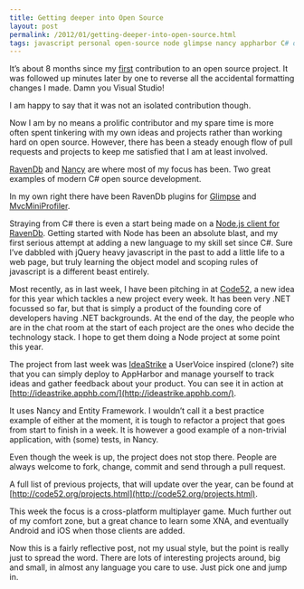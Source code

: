 ```yaml
---
title: Getting deeper into Open Source
layout: post
permalink: /2012/01/getting-deeper-into-open-source.html
tags: javascript personal open-source node glimpse nancy appharbor C# dotnet
---
```



It’s about 8 months since my [first](https://github.com/csainty/ravendb/commit/852a65cf300fa86a6ec69ee61f63b1841333bddf) contribution to an open source project. It was followed up minutes later by one to reverse all the accidental formatting changes I made. Damn you Visual Studio!  
 
I am happy to say that it was not an isolated contribution though.  
 
Now I am by no means a prolific contributor and my spare time is more often spent tinkering with my own ideas and projects rather than working hard on open source. However, there has been a steady enough flow of pull requests and projects to keep me satisfied that I am at least involved.  
 
[RavenDb](https://github.com/ravendb/ravendb) and [Nancy](https://github.com/NancyFx/Nancy) are where most of my focus has been. Two great examples of modern C# open source development.  
 
In my own right there have been RavenDb plugins for [Glimpse](https://github.com/csainty/Glimpse.RavenDb) and [MvcMiniProfiler](https://github.com/csainty/MvcMiniProfiler.RavenDb).  
 
Straying from C# there is even a start being made on a [Node.js client for RavenDb](https://github.com/csainty/node-raven). Getting started with Node has been an absolute blast, and my first serious attempt at adding a new language to my skill set since C#. Sure I’ve dabbled with jQuery heavy javascript in the past to add a little life to a web page, but truly learning the object model and scoping rules of javascript is a different beast entirely.  
 
Most recently, as in last week, I have been pitching in at [Code52](http://code52.org/), a new idea for this year which tackles a new project every week. It has been very .NET focussed so far, but that is simply a product of the founding core of developers having .NET backgrounds. At the end of the day, the people who are in the chat room at the start of each project are the ones who decide the technology stack. I hope to get them doing a Node project at some point this year.  
 
The project from last week was [IdeaStrike](https://github.com/Code52/Ideastrike) a UserVoice inspired (clone?) site that you can simply deploy to AppHarbor and manage yourself to track ideas and gather feedback about your product. You can see it in action at [http://ideastrike.apphb.com/](http://ideastrike.apphb.com/).  
 
It uses Nancy and Entity Framework. I wouldn’t call it a best practice example of either at the moment, it is tough to refactor a project that goes from start to finish in a week. It is however a good example of a non-trivial application, with (some) tests, in Nancy.  
 
Even though the week is up, the project does not stop there. People are always welcome to fork, change, commit and send through a pull request.  
 
A full list of previous projects, that will update over the year, can be found at [http://code52.org/projects.html](http://code52.org/projects.html).  
 
This week the focus is a cross-platform multiplayer game. Much further out of my comfort zone, but a great chance to learn some XNA, and eventually Android and iOS when those clients are added.  
 
Now this is a fairly reflective post, not my usual style, but the point is really just to spread the word. There are lots of interesting projects around, big and small, in almost any language you care to use. Just pick one and jump in.  
  